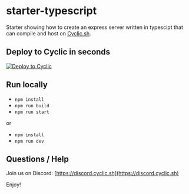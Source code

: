 # starter-typescript

Starter showing how to create an express server written in typescipt that can compile and host
on [Cyclic.sh](https://wwww.cyclic.sh).


## Deploy to Cyclic in seconds 

[![Deploy to Cyclic](https://deploy.cyclic.app/button.svg)](https://deploy.cyclic.app/)


## Run locally

- `npm install`
- `npm run build`
- `npm run start`

or

- `npm install`
- `npm run dev`


## Questions / Help

Join us on Discord: [https://discord.cyclic.sh](https://discord.cyclic.sh)

Enjoy!
